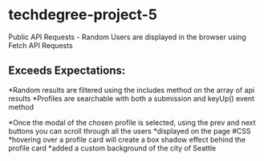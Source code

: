 # techdegree-project-5
Public API Requests - Random Users are displayed in the browser using Fetch API Requests
## Exceeds Expectations: 
*Random results are filtered using the includes method on the array of api results
*Profiles are searchable with both a submission and keyUp() event method 

*Once the modal of the chosen profile is selected, using the prev and next buttons you can scroll through all the users
*displayed on the page
#CSS
*hovering over a profile card will create a box shadow effect behind the profile card
*added a custom background of the city of Seattle
